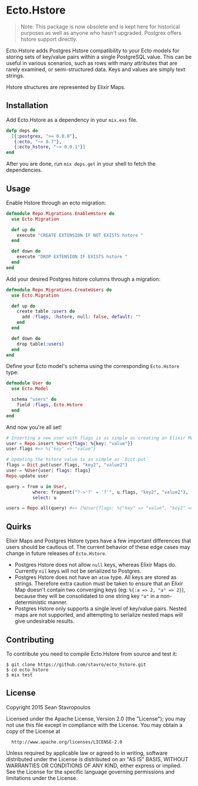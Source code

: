 Ecto.Hstore
===========

> Note: This package is now obsolete and is kept here for historical purposes as well as anyone who hasn't upgraded.  Postgrex offers hstore support directly.

Ecto.Hstore adds Postgres Hstore compatibility to your Ecto models for storing sets of key/value pairs within a single PostgreSQL value.  This can be useful in various scenarios, such as rows with many attributes that are rarely examined, or semi-structured data. Keys and values are simply text strings.

Hstore structures are represented by Elixir Maps.

## Installation

Add Ecto.Hstore as a dependency in your `mix.exs` file.

```elixir
defp deps do
  [{:postgrex, ">= 0.0.0"},
   {:ecto, "~> 0.7"},
   {:ecto_hstore, "~> 0.0.1"}]
end
```

After you are done, run `mix deps.get` in your shell to fetch the dependencies.

## Usage

Enable Hstore through an ecto migration:

```elixir
defmodule Repo.Migrations.EnableHstore do
  use Ecto.Migration

  def up do
    execute "CREATE EXTENSION IF NOT EXISTS hstore "
  end

  def down do
    execute "DROP EXTENSION IF EXISTS hstore "
  end
end
```

Add your desired Postgres hstore columns through a migration:

```elixir
defmodule Repo.Migrations.CreateUsers do
  use Ecto.Migration

  def up do
    create table :users do
      add :flags, :hstore, null: false, default: ""
    end
  end

  def down do
    drop table(:users)
  end
end
```

Define your Ecto model's schema using the corresponding `Ecto.Hstore` type:

```elixir
defmodule User do
  use Ecto.Model

  schema "users" do
    field :flags, Ecto.Hstore
  end
end
```

And now you're all set!

```elixir
# Inserting a new user with flags is as simple as creating an Elixir Map:
user = Repo.insert %User{flags: %{key: "value"}}
user.flags #=> %{"key" => "value"}

# Updating the hstore value is as simple as `Dict.put`
flags = Dict.put(user.flags, "key2", "value2")
user = %User{user| flags: flags}
Repo.update user

query = from u in User,
          where: fragment("?->'?' = '?'", u.flags, "key2", "value2"),
          select: u

users = Repo.all(query) #=> [%User{flags: %{"key" => "value", "key2" => "value2"} ...]
```

## Quirks

Elixir Maps and Postgres Hstore types have a few important differences that users should be cautious of.  The current behavior of these edge cases may change in future releases of `Ecto.Hstore`.

  * Postgres Hstore does not allow `null` keys, whereas Elixir Maps do.  Currently `nil` keys will not be serialized to Postgres.
  * Postgres Hstore does not have an `atom` type.  All keys are stored as strings.  Therefore extra caution must be taken to ensure that an Elixir Map doesn't contain two converging keys (eg: `%{:a => 2, "a" => 2}`), because they will be consolidated to one string key `"a"` in a non-deterministic manner.
  * Postgres Hstore only supports a single level of key/value pairs.  Nested maps are not supported, and attempting to serialize nested maps will give undesirable results.

## Contributing

To contribute you need to compile Ecto.Hstore from source and test it:

```
$ git clone https://github.com/stavro/ecto_hstore.git
$ cd ecto_hstore
$ mix test
```

## License

Copyright 2015 Sean Stavropoulos

  Licensed under the Apache License, Version 2.0 (the "License");
  you may not use this file except in compliance with the License.
  You may obtain a copy of the License at

      http://www.apache.org/licenses/LICENSE-2.0

  Unless required by applicable law or agreed to in writing, software
  distributed under the License is distributed on an "AS IS" BASIS,
  WITHOUT WARRANTIES OR CONDITIONS OF ANY KIND, either express or implied.
  See the License for the specific language governing permissions and
  limitations under the License.
